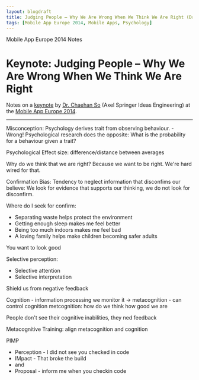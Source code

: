 ```yaml
---
layout: blogdraft
title: Judging People – Why We Are Wrong When We Think We Are Right (Dr. Chaehan So)
tags: [Mobile App Europe 2014, Mobile Apps, Psychology]
---
```


Mobile App Europe 2014 Notes

Keynote: Judging People – Why We Are Wrong When We Think We Are Right
===
Notes on a [keynote](http://mobileappeurope.com/talks/judging-people-wrong-think-right/ "Keynote: Judging People – Why We Are Wrong When We Think We Are Right")
by [Dr. Chaehan So](http://twitter.com/agilebean/) (Axel Springer Ideas Engineering)
at the [Mobile App Europe 2014](http://mobileappeurope.com/).

---
Misconception: Psychology derives trait from observing behaviour. - Wrong!
Psychological research does the opposite: What is the probability for a behaviour given a trait?

Psychological Effect size: difference/distance between averages

Why do we think that we are right? Because we want to be right. We're hard wired for that.

Confirmation Bias: Tendency to neglect information that disconfims our believe: We look for evidence that supports our thinking, we do not look for disconfirm.

Where do I seek for confirm:
* Separating waste helps protect the environment
* Getting enough sleep makes me feel better
* Being too much indoors makes me feel bad
* A loving family helps make children becoming safer adults

You want to look good

Selective perception:

* Selective attention
* Selective interpretation 

Shield us from negative feedback

Cognition - information processing we monitor it -> metacognition - can control cognition
metcognition: how do we think how good we are

People don't see their cognitive inabilities, they ned feedback

Metacognitive Training: align metacognition and cognition

PIMP 
* Perception - I did not see you checked in code
* IMpact - That broke the build
* and
* Proposal - inform me when you checkin code
